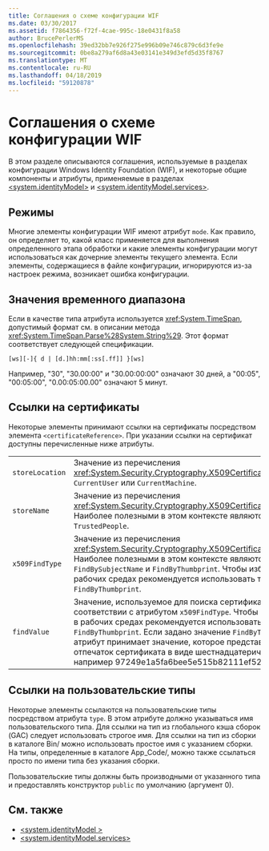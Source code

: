 ```yaml
---
title: Соглашения о схеме конфигурации WIF
ms.date: 03/30/2017
ms.assetid: f7864356-f72f-4cae-995c-18e0431f8a58
author: BrucePerlerMS
ms.openlocfilehash: 39ed32bb7e926f275e996b09e746c879c6d3fe9e
ms.sourcegitcommit: 0be8a279af6d8a43e03141e349d3efd5d35f8767
ms.translationtype: MT
ms.contentlocale: ru-RU
ms.lasthandoff: 04/18/2019
ms.locfileid: "59120878"
---
```

# <a name="wif-configuration-schema-conventions"></a>Соглашения о схеме конфигурации WIF
В этом разделе описываются соглашения, используемые в разделах конфигурации Windows Identity Foundation (WIF), и некоторые общие компоненты и атрибуты, применяемые в разделах [\<system.identityModel>](../../../docs/framework/configure-apps/file-schema/windows-identity-foundation/system-identitymodel.md) и [\<system.identityModel.services>](../../../docs/framework/configure-apps/file-schema/windows-identity-foundation/system-identitymodel-services.md).  
  
<a name="BKMK_Modes"></a>   
## <a name="modes"></a>Режимы  
 Многие элементы конфигурации WIF имеют атрибут `mode`. Как правило, он определяет то, какой класс применяется для выполнения определенного этапа обработки и какие элементы конфигурации могут использоваться как дочерние элементы текущего элемента. Если элементы, содержащиеся в файле конфигурации, игнорируются из-за настроек режима, возникает ошибка конфигурации.  
  
<a name="BKMK_TimespanValues"></a>   
## <a name="timespan-values"></a>Значения временного диапазона  
 Если в качестве типа атрибута используется <xref:System.TimeSpan>, допустимый формат см. в описании метода <xref:System.TimeSpan.Parse%28System.String%29>. Этот формат соответствует следующей спецификации.  
  
```  
[ws][-]{ d | [d.]hh:mm[:ss[.ff]] }[ws]  
```  
  
 Например, "30", "30.00:00" и "30.00:00:00" означают 30 дней, а "00:05", "00:05:00", "0.00:05:00.00" означают 5 минут.  
  
<a name="BKMK_CertificateReferences"></a>   
## <a name="certificate-references"></a>Ссылки на сертификаты  
 Некоторые элементы принимают ссылки на сертификаты посредством элемента `<certificateReference>`. При указании ссылки на сертификат доступны перечисленные ниже атрибуты.  
  
|||  
|-|-|  
|`storeLocation`|Значение из перечисления <xref:System.Security.Cryptography.X509Certificates.StoreLocation>: `CurrentUser` или `CurrentMachine`.|  
|`storeName`|Значение из перечисления <xref:System.Security.Cryptography.X509Certificates.StoreName>. Наиболее полезными в этом контексте являются значения `My` и `TrustedPeople`.|  
|`x509FindType`|Значение из перечисления <xref:System.Security.Cryptography.X509Certificates.X509FindType>. Наиболее полезными в этом контексте являются значения `FindBySubjectName` и `FindByThumbprint`. Чтобы избежать ошибок, в рабочих средах рекомендуется использовать тип `FindByThumbprint`.|  
|`findValue`|Значение, используемое для поиска сертификата, в соответствии с атрибутом `x509FindType`. Чтобы избежать ошибок, в рабочих средах рекомендуется использовать тип `FindByThumbprint`. Если задано значение `FindByThumbPrint`, этот атрибут принимает значение, которое представляет собой отпечаток сертификата в виде шестнадцатеричной строки, например 97249e1a5fa6bee5e515b82111ef524a4c91583f.|  
  
<a name="BKMK_CustomTypeReferences"></a>   
## <a name="custom-type-references"></a>Ссылки на пользовательские типы  
 Некоторые элементы ссылаются на пользовательские типы посредством атрибута `type`. В этом атрибуте должно указываться имя пользовательского типа. Для ссылки на тип из глобального кэша сборок (GAC) следует использовать строгое имя. Для ссылки на тип из сборки в каталоге Bin/ можно использовать простое имя с указанием сборки. На типы, определенные в каталоге App_Code/, можно также ссылаться просто по имени типа без указания сборки.  
  
 Пользовательские типы должны быть производными от указанного типа и предоставлять конструктор `public` по умолчанию (аргумент 0).  
  
## <a name="see-also"></a>См. также

- [\<system.identityModel >](../../../docs/framework/configure-apps/file-schema/windows-identity-foundation/system-identitymodel.md)
- [\<system.identityModel.services>](../../../docs/framework/configure-apps/file-schema/windows-identity-foundation/system-identitymodel-services.md)
